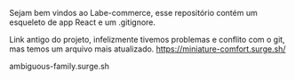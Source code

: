 Sejam bem vindos ao Labe-commerce, esse repositório contém um esqueleto de app React e um .gitignore.

Link antigo do projeto, infelizmente tivemos problemas e conflito com o git, mas temos um arquivo mais atualizado.
https://miniature-comfort.surge.sh/

ambiguous-family.surge.sh
